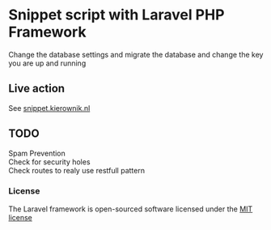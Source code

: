 # Snippet script with Laravel PHP Framework

Change the database settings and migrate the database and change the key you are up and running

## Live action

See [snippet.kierownik.nl](http://snippet.kierownik.nl)

## TODO

Spam Prevention  
Check for security holes  
Check routes to realy use restfull pattern  

### License

The Laravel framework is open-sourced software licensed under the [MIT license](http://opensource.org/licenses/MIT)